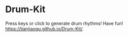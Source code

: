 # Drum-Kit

Press keys or click to generate drum rhythms! Have fun!
https://tianjiaoqu.github.io/Drum-Kit/.
